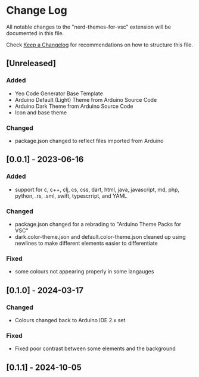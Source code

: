 # Change Log

All notable changes to the "nerd-themes-for-vsc" extension will be documented in this file.

Check [Keep a Changelog](http://keepachangelog.com/) for recommendations on how to structure this file.

## [Unreleased]

### Added

- Yeo Code Generator Base Template
- Arduino Default (Light) Theme from Arduino Source Code
- Arduino Dark Theme from Arduino Source Code
- Icon and base theme

### Changed
- package.json changed to reflect files imported from Arduino

## [0.0.1] - 2023-06-16

### Added
- support for c, c++, clj, cs, css, dart, html, java, javascript, md, php, python, .rs, .sml, swift, typescrript, and YAML

### Changed
- package.json changed for a rebrading to "Arduino Theme Packs for VSC"
- dark.color-theme.json  and default.color-theme.json cleaned up using newlines to make different elements easier to differentiate

### Fixed
- some colours not appearing properly in some langauges

## [0.1.0] - 2024-03-17

### Changed
- Colours changed back to Arduino IDE 2.x set

### Fixed
- Fixed poor contrast between some elements and the background

## [0.1.1] - 2024-10-05